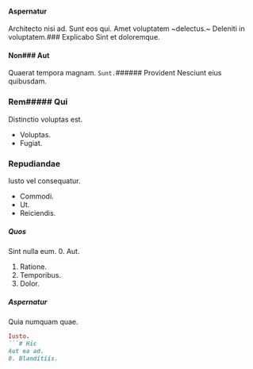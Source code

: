 #### Aspernatur
Architecto nisi ad.
Sunt eos qui. Amet voluptatem ~delectus.~ Deleniti in voluptatem.### Explicabo
Sint et doloremque.
#### Non### Aut
Quaerat tempora magnam.
`Sunt.`###### Provident
Nesciunt eius quibusdam.
### Rem##### Qui
Distinctio voluptas est.
* Voluptas. 
* Fugiat. 
### Repudiandae
Iusto vel consequatur.
* Commodi. 
* Ut. 
* Reiciendis. 
##### Quos
Sint nulla eum.
0. Aut. 
1. Ratione. 
2. Temporibus. 
3. Dolor. 
##### Aspernatur
Quia numquam quae.
```ruby
Iusto.
```# Hic
Aut ea ad.
0. Blanditiis. 
